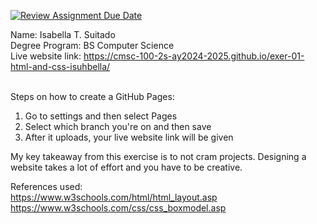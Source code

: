 [![Review Assignment Due Date](https://classroom.github.com/assets/deadline-readme-button-22041afd0340ce965d47ae6ef1cefeee28c7c493a6346c4f15d667ab976d596c.svg)](https://classroom.github.com/a/hMVHYWFS)

Name: Isabella T. Suitado<br>
Degree Program: BS Computer Science<br>
Live website link: https://cmsc-100-2s-ay2024-2025.github.io/exer-01-html-and-css-isuhbella/ <br><br>

Steps on how to create a GitHub Pages:
1. Go to settings and then select Pages
2. Select which branch you're on and then save
3. After it uploads, your live website link will be given


My key takeaway from this exercise is to not cram projects. Designing a website takes a lot of effort and you have to be creative.

References used: <br>
https://www.w3schools.com/html/html_layout.asp
https://www.w3schools.com/css/css_boxmodel.asp
